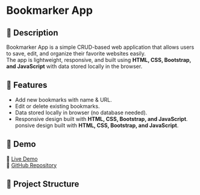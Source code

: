 # Bookmarker App

## 📖 Description
Bookmarker App is a simple CRUD-based web application that allows users to save, edit, and organize their favorite websites easily.  
The app is lightweight, responsive, and built using **HTML, CSS, Bootstrap, and JavaScript** with data stored locally in the browser.

## 🚀 Features
- Add new bookmarks with name & URL.
- Edit or delete existing bookmarks.
- Data stored locally in browser (no database needed).
- Responsive design built with **HTML, CSS, Bootstrap, and JavaScript**.
ponsive design built with **HTML, CSS, Bootstrap, and JavaScript**.

## 📸 Demo
🔗 [Live Demo](https://bookmarker-app-beige.vercel.app/)  
🔗 [GitHub Repository](https://github.com/SOLIMAN2004A/Bookmarker-App)

## 📂 Project Structure
